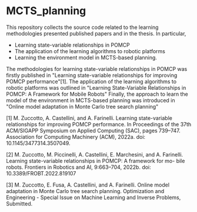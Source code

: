 # MCTS_planning

This repository collects the source code related to the learning methodologies presented published papers and in the thesis. In particular,
- Learning state-variable relationships in POMCP
- The application of the learning algorithms to robotic platforms
- Learning the environment model in MCTS-based planning.

The methodologies for learning state-variable relationships in POMCP was firstly published in "Learning state-variable relationships for improving POMCP performance"[1].
The application of the learning algorithms to robotic platforms was outlined in "Learning State-Variable Relationships in POMCP: A Framework for Mobile Robots"
Finally, the approach to learn the model of the environment in MCTS-based planning was introduced in "Online model adaptation in Monte Carlo tree search planning" 

[1] M. Zuccotto, A. Castellini, and A. Farinelli. Learning state-variable relationships for improving POMCP performance. In Proceedings of the 37th ACM/SIGAPP Symposium on Applied Computing (SAC), pages 739–747. Association for Computing Machinery (ACM), 2022a. doi: 10.1145/3477314.3507049.

[2] M. Zuccotto, M. Piccinelli, A. Castellini, E. Marchesini, and A. Farinelli. Learning state-variable relationships in POMCP: A framework for mo- bile robots. Frontiers in Robotics and AI, 9:663–704, 2022b. doi: 10.3389/FROBT.2022.819107

[3] M. Zuccotto, E. Fusa, A. Castellini, and A. Farinelli. Online model adaptation in Monte Carlo tree search planning. Optimization and Engineering - Special Issue on Machine Learning and Inverse Problems, Submitted.
